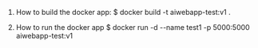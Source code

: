 1. How to build the docker app:
$ docker build -t aiwebapp-test:v1 .

1. How to run the docker app
$ docker run -d --name test1 -p 5000:5000 aiwebapp-test:v1
